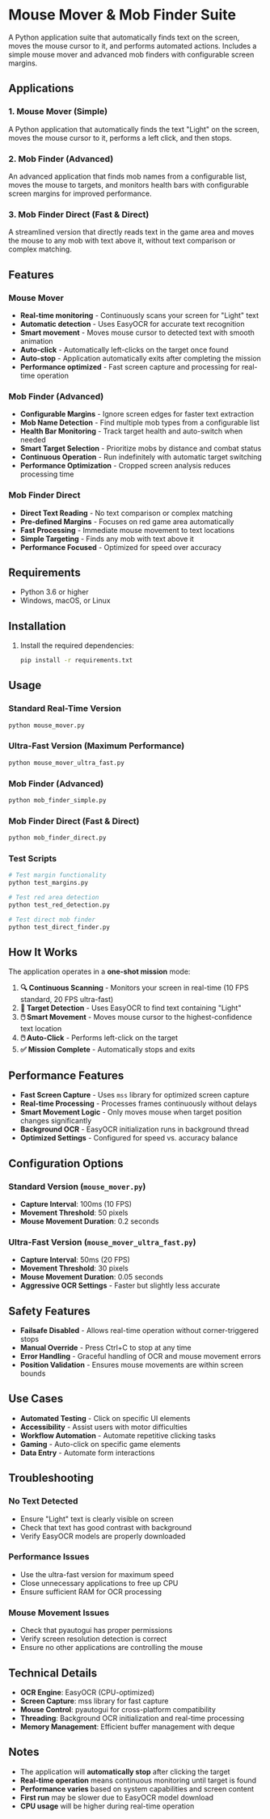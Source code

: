 # Mouse Mover & Mob Finder Suite

A Python application suite that automatically finds text on the screen, moves the mouse cursor to it, and performs automated actions. Includes a simple mouse mover and advanced mob finders with configurable screen margins.

## Applications

### 1. Mouse Mover (Simple)
A Python application that automatically finds the text "Light" on the screen, moves the mouse cursor to it, performs a left click, and then stops.

### 2. Mob Finder (Advanced)
An advanced application that finds mob names from a configurable list, moves the mouse to targets, and monitors health bars with configurable screen margins for improved performance.

### 3. Mob Finder Direct (Fast & Direct)
A streamlined version that directly reads text in the game area and moves the mouse to any mob with text above it, without text comparison or complex matching.

## Features

### Mouse Mover
- **Real-time monitoring** - Continuously scans your screen for "Light" text
- **Automatic detection** - Uses EasyOCR for accurate text recognition
- **Smart movement** - Moves mouse cursor to detected text with smooth animation
- **Auto-click** - Automatically left-clicks on the target once found
- **Auto-stop** - Application automatically exits after completing the mission
- **Performance optimized** - Fast screen capture and processing for real-time operation

### Mob Finder (Advanced)
- **Configurable Margins** - Ignore screen edges for faster text extraction
- **Mob Name Detection** - Find multiple mob types from a configurable list
- **Health Bar Monitoring** - Track target health and auto-switch when needed
- **Smart Target Selection** - Prioritize mobs by distance and combat status
- **Continuous Operation** - Run indefinitely with automatic target switching
- **Performance Optimization** - Cropped screen analysis reduces processing time

### Mob Finder Direct
- **Direct Text Reading** - No text comparison or complex matching
- **Pre-defined Margins** - Focuses on red game area automatically
- **Fast Processing** - Immediate mouse movement to text locations
- **Simple Targeting** - Finds any mob with text above it
- **Performance Focused** - Optimized for speed over accuracy

## Requirements

- Python 3.6 or higher
- Windows, macOS, or Linux

## Installation

1. Install the required dependencies:
   ```bash
   pip install -r requirements.txt
   ```

## Usage

### Standard Real-Time Version
```bash
python mouse_mover.py
```

### Ultra-Fast Version (Maximum Performance)
```bash
python mouse_mover_ultra_fast.py
```

### Mob Finder (Advanced)
```bash
python mob_finder_simple.py
```

### Mob Finder Direct (Fast & Direct)
```bash
python mob_finder_direct.py
```

### Test Scripts
```bash
# Test margin functionality
python test_margins.py

# Test red area detection
python test_red_detection.py

# Test direct mob finder
python test_direct_finder.py
```

## How It Works

The application operates in a **one-shot mission** mode:

1. **🔍 Continuous Scanning** - Monitors your screen in real-time (10 FPS standard, 20 FPS ultra-fast)
2. **🎯 Target Detection** - Uses EasyOCR to find text containing "Light"
3. **🖱️ Smart Movement** - Moves mouse cursor to the highest-confidence text location
4. **🖱️ Auto-Click** - Performs left-click on the target
5. **✅ Mission Complete** - Automatically stops and exits

## Performance Features

- **Fast Screen Capture** - Uses `mss` library for optimized screen capture
- **Real-time Processing** - Processes frames continuously without delays
- **Smart Movement Logic** - Only moves mouse when target position changes significantly
- **Background OCR** - EasyOCR initialization runs in background thread
- **Optimized Settings** - Configured for speed vs. accuracy balance

## Configuration Options

### Standard Version (`mouse_mover.py`)
- **Capture Interval**: 100ms (10 FPS)
- **Movement Threshold**: 50 pixels
- **Mouse Movement Duration**: 0.2 seconds

### Ultra-Fast Version (`mouse_mover_ultra_fast.py`)
- **Capture Interval**: 50ms (20 FPS)
- **Movement Threshold**: 30 pixels
- **Mouse Movement Duration**: 0.05 seconds
- **Aggressive OCR Settings** - Faster but slightly less accurate

## Safety Features

- **Failsafe Disabled** - Allows real-time operation without corner-triggered stops
- **Manual Override** - Press Ctrl+C to stop at any time
- **Error Handling** - Graceful handling of OCR and mouse movement errors
- **Position Validation** - Ensures mouse movements are within screen bounds

## Use Cases

- **Automated Testing** - Click on specific UI elements
- **Accessibility** - Assist users with motor difficulties
- **Workflow Automation** - Automate repetitive clicking tasks
- **Gaming** - Auto-click on specific game elements
- **Data Entry** - Automate form interactions

## Troubleshooting

### No Text Detected
- Ensure "Light" text is clearly visible on screen
- Check that text has good contrast with background
- Verify EasyOCR models are properly downloaded

### Performance Issues
- Use the ultra-fast version for maximum speed
- Close unnecessary applications to free up CPU
- Ensure sufficient RAM for OCR processing

### Mouse Movement Issues
- Check that pyautogui has proper permissions
- Verify screen resolution detection is correct
- Ensure no other applications are controlling the mouse

## Technical Details

- **OCR Engine**: EasyOCR (CPU-optimized)
- **Screen Capture**: mss library for fast capture
- **Mouse Control**: pyautogui for cross-platform compatibility
- **Threading**: Background OCR initialization and real-time processing
- **Memory Management**: Efficient buffer management with deque

## Notes

- The application will **automatically stop** after clicking the target
- **Real-time operation** means continuous monitoring until target is found
- **Performance varies** based on system capabilities and screen content
- **First run** may be slower due to EasyOCR model download
- **CPU usage** will be higher during real-time operation
